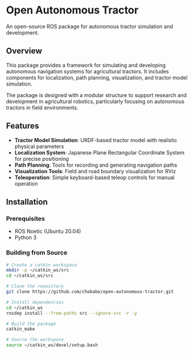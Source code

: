 # Open Autonomous Tractor

An open-source ROS package for autonomous tractor simulation and development.

## Overview

This package provides a framework for simulating and developing autonomous navigation systems for agricultural tractors. It includes components for localization, path planning, visualization, and tractor model simulation.

The package is designed with a modular structure to support research and development in agricultural robotics, particularly focusing on autonomous tractors in field environments.

## Features

- **Tractor Model Simulation**: URDF-based tractor model with realistic physical parameters
- **Localization System**: Japanese Plane Rectangular Coordinate System for precise positioning
- **Path Planning**: Tools for recording and generating navigation paths
- **Visualization Tools**: Field and road boundary visualization for RViz
- **Teleoperation**: Simple keyboard-based teleop controls for manual operation

## Installation

### Prerequisites

- ROS Noetic (Ubuntu 20.04)
- Python 3

### Building from Source

```bash
# Create a catkin workspace
mkdir -p ~/catkin_ws/src
cd ~/catkin_ws/src

# Clone the repository
git clone https://github.com/chobabo/open-autonomous-tractor.git

# Install dependencies
cd ~/catkin_ws
rosdep install --from-paths src --ignore-src -r -y

# Build the package
catkin_make

# Source the workspace
source ~/catkin_ws/devel/setup.bash